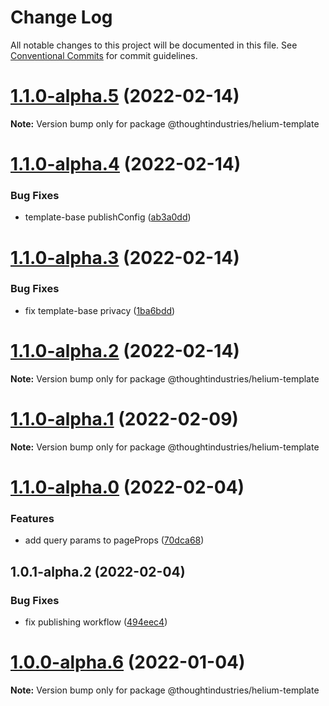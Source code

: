 # Change Log

All notable changes to this project will be documented in this file.
See [Conventional Commits](https://conventionalcommits.org) for commit guidelines.

# [1.1.0-alpha.5](https://github.com/thoughtindustries/helium/compare/@thoughtindustries/helium-template@1.1.0-alpha.4...@thoughtindustries/helium-template@1.1.0-alpha.5) (2022-02-14)

**Note:** Version bump only for package @thoughtindustries/helium-template





# [1.1.0-alpha.4](https://github.com/thoughtindustries/helium/compare/@thoughtindustries/helium-template@1.1.0-alpha.3...@thoughtindustries/helium-template@1.1.0-alpha.4) (2022-02-14)


### Bug Fixes

* template-base publishConfig ([ab3a0dd](https://github.com/thoughtindustries/helium/commit/ab3a0ddfce4693607622be5770327eff492f31d0))





# [1.1.0-alpha.3](https://github.com/thoughtindustries/helium/compare/@thoughtindustries/helium-template@1.1.0-alpha.2...@thoughtindustries/helium-template@1.1.0-alpha.3) (2022-02-14)


### Bug Fixes

* fix template-base privacy ([1ba6bdd](https://github.com/thoughtindustries/helium/commit/1ba6bdd8cb1293dfd2fa5b391e2f3f4c84effca8))





# [1.1.0-alpha.2](https://github.com/thoughtindustries/helium/compare/@thoughtindustries/helium-template@1.1.0-alpha.1...@thoughtindustries/helium-template@1.1.0-alpha.2) (2022-02-14)

**Note:** Version bump only for package @thoughtindustries/helium-template





# [1.1.0-alpha.1](https://github.com/thoughtindustries/helium/compare/@thoughtindustries/helium-template@1.1.0-alpha.0...@thoughtindustries/helium-template@1.1.0-alpha.1) (2022-02-09)

**Note:** Version bump only for package @thoughtindustries/helium-template





# [1.1.0-alpha.0](https://github.com/thoughtindustries/helium/compare/@thoughtindustries/helium-template@1.0.1-alpha.1...@thoughtindustries/helium-template@1.1.0-alpha.0) (2022-02-04)


### Features

* add query params to pageProps ([70dca68](https://github.com/thoughtindustries/helium/commit/70dca6867084d0e722199863b27eee4a45da0bd0))





## 1.0.1-alpha.2 (2022-02-04)


### Bug Fixes

* fix publishing workflow ([494eec4](https://github.com/thoughtindustries/helium/commit/494eec409faa1fed55618af1f6dd76ef6e3f9b8a))





# [1.0.0-alpha.6](https://github.com/thoughtindustries/helium/compare/@thoughtindustries/helium-template@1.0.0-alpha.5...@thoughtindustries/helium-template@1.0.0-alpha.6) (2022-01-04)

**Note:** Version bump only for package @thoughtindustries/helium-template
